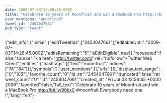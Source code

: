 ```yaml
---
date: 2009-07-03T13:58:45.000Z
title: "Celebrate 10 years of Moonfruit and win a MacBook Pro http://bit.ly/96bxC #moonfruit Everybody need one !″"
user_mentions: "undefined"
tweet_id: "2454047661"
pub_type: "tweet"
---
```

{"edit_info":{"initial":{"editTweetIds":["2454047661"],"editableUntil":"2009-07-03T14:28:45.000Z","editsRemaining":"5","isEditEligible":true}},"retweeted":false,"source":"<a href=\"http://twitter.com\" rel=\"nofollow\">Twitter Web Client</a>","entities":{"hashtags":[{"text":"moonfruit","indices":["74","84"]}],"symbols":[],"user_mentions":[],"urls":[]},"display_text_range":["0","105"],"favorite_count":"0","id_str":"2454047661","truncated":false,"retweet_count":"0","id":"2454047661","created_at":"Fri Jul 03 13:58:45 +0000 2009","favorited":false,"full_text":"Celebrate 10 years of Moonfruit and win a MacBook Pro http://bit.ly/96bxC #moonfruit Everybody need one !","lang":"en"}

